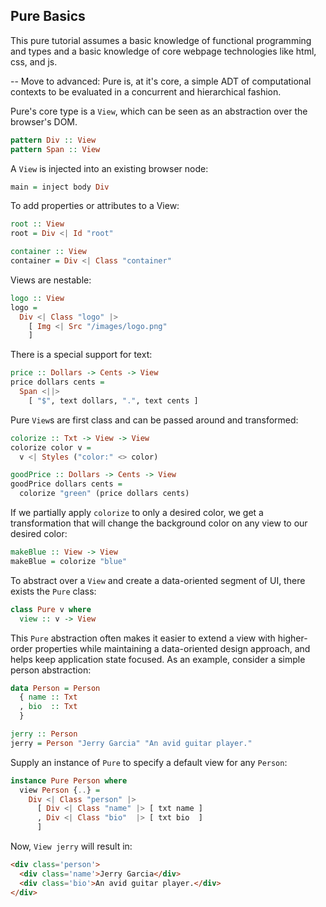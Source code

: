 ## Pure Basics

This pure tutorial assumes a basic knowledge of functional programming and types
and a basic knowledge of core webpage technologies like html, css, and js.

-- Move to advanced:
Pure is, at it's core, a simple ADT of computational contexts to be evaluated in
a concurrent and hierarchical fashion.

Pure's core type is a `View`, which can be seen as an abstraction over the 
browser's DOM.

```haskell
pattern Div :: View
pattern Span :: View
```

A `View` is injected into an existing browser node:

```haskell
main = inject body Div
```

To add properties or attributes to a View:

```haskell
root :: View
root = Div <| Id "root"

container :: View
container = Div <| Class "container"
```

Views are nestable:

```haskell
logo :: View
logo = 
  Div <| Class "logo" |> 
    [ Img <| Src "/images/logo.png" 
    ]
```

There is a special support for text:

```haskell
price :: Dollars -> Cents -> View
price dollars cents = 
  Span <||>
    [ "$", text dollars, ".", text cents ]
```

Pure `View`s are first class and can be passed around and transformed:

```haskell
colorize :: Txt -> View -> View
colorize color v = 
  v <| Styles ("color:" <> color)

goodPrice :: Dollars -> Cents -> View
goodPrice dollars cents = 
  colorize "green" (price dollars cents)
```

If we partially apply `colorize` to only a desired color, we get a 
transformation that will change the background color on any view to our desired
color:

```haskell
makeBlue :: View -> View
makeBlue = colorize "blue"
```

To abstract over a `View` and create a data-oriented segment of UI, there exists the
`Pure` class:

```haskell
class Pure v where
  view :: v -> View
```

This `Pure` abstraction often makes it easier to extend a view with
higher-order properties while maintaining a data-oriented design approach, and 
helps keep application state focused.  As an example, consider a simple person 
abstraction:

```haskell
data Person = Person 
  { name :: Txt
  , bio  :: Txt
  }

jerry :: Person
jerry = Person "Jerry Garcia" "An avid guitar player."
```

Supply an instance of `Pure` to specify a default view for any `Person`:

```haskell
instance Pure Person where
  view Person {..} =
    Div <| Class "person" |>
      [ Div <| Class "name" |> [ txt name ]
      , Div <| Class "bio"  |> [ txt bio  ]
      ]
```

Now, `View jerry` will result in:

```html
<div class='person'>
  <div class='name'>Jerry Garcia</div>
  <div class='bio'>An avid guitar player.</div>
</div>
```
